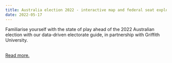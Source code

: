 ```yaml
---
title: Australia election 2022 - interactive map and federal seat explorer
date: 2022-05-17
---
```

<p>Familiarise yourself with the state of play ahead of the 2022 Australian election with our data-driven electorate guide, in partnership with Griffith University.</p><br>
<a href='https://www.theguardian.com/australia-news/ng-interactive/2022/may/17/australia-election-2022-federal-key-seats-interactive-seat-explorer-map-australian-electoral-divisions-marginal-to-watch'>Read more.</a>
